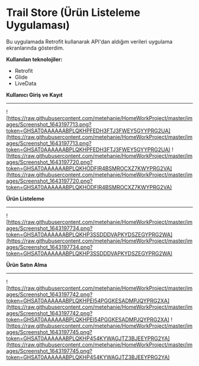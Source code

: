 # Trail Store (Ürün Listeleme Uygulaması)

Bu uygulamada Retrofit kullanarak API'dan aldığım verileri uygulama ekranlarında gösterdim.

**Kullanılan teknolojiler:**

* Retrofit
* Glide
* LiveData




**Kullanıcı Giriş ve Kayıt**

---

![https://raw.githubusercontent.com/metehanie/HomeWorkProject/master/images/Screenshot_1643197713.png?token=GHSAT0AAAAAABPLQKHPFEDH3FTJ3FWEY5GYYPRG2UA](https://raw.githubusercontent.com/metehanie/HomeWorkProject/master/images/Screenshot_1643197713.png?token=GHSAT0AAAAAABPLQKHPFEDH3FTJ3FWEY5GYYPRG2UA)
![https://raw.githubusercontent.com/metehanie/HomeWorkProject/master/images/Screenshot_1643197720.png?token=GHSAT0AAAAAABPLQKHODFIR4BSMROCXZ7KWYPRG2VA](https://raw.githubusercontent.com/metehanie/HomeWorkProject/master/images/Screenshot_1643197720.png?token=GHSAT0AAAAAABPLQKHODFIR4BSMROCXZ7KWYPRG2VA)



**Ürün Listeleme**

---

![https://raw.githubusercontent.com/metehanie/HomeWorkProject/master/images/Screenshot_1643197734.png?token=GHSAT0AAAAAABPLQKHP3SSDDDVAPKYDSZEGYPRG2WA](https://raw.githubusercontent.com/metehanie/HomeWorkProject/master/images/Screenshot_1643197734.png?token=GHSAT0AAAAAABPLQKHP3SSDDDVAPKYDSZEGYPRG2WA)


**Ürün Satın Alma**

---

![https://raw.githubusercontent.com/metehanie/HomeWorkProject/master/images/Screenshot_1643197742.png?token=GHSAT0AAAAAABPLQKHPEI54PGGKESADMPJQYPRG2XA](https://raw.githubusercontent.com/metehanie/HomeWorkProject/master/images/Screenshot_1643197742.png?token=GHSAT0AAAAAABPLQKHPEI54PGGKESADMPJQYPRG2XA)
![https://raw.githubusercontent.com/metehanie/HomeWorkProject/master/images/Screenshot_1643197745.png?token=GHSAT0AAAAAABPLQKHP454KYWAGJTZ3BJEEYPRG2YA](https://raw.githubusercontent.com/metehanie/HomeWorkProject/master/images/Screenshot_1643197745.png?token=GHSAT0AAAAAABPLQKHP454KYWAGJTZ3BJEEYPRG2YA)
